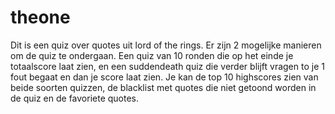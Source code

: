 # theone
Dit is een quiz over quotes uit lord of the rings. Er zijn 2 mogelijke manieren om de quiz te ondergaan. Een quiz van 10 ronden die op het einde je totaalscore laat zien, en een suddendeath quiz die verder blijft vragen to je 1 fout begaat en dan je score laat zien. Je kan de top 10 highscores zien van beide soorten quizzen, de blacklist met quotes die niet getoond worden in de quiz en de favoriete quotes.
